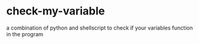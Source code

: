 # check-my-variable
 a combination of python and shellscript to check if your variables function in the program
